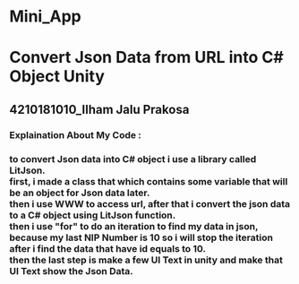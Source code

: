# Mini_App

<h1> Convert Json Data from URL into C# Object Unity </h1>
<h2> 4210181010_Ilham Jalu Prakosa </h2>
<h3> Explaination About My Code : </h3>
<h3> to convert Json data into C# object i use a library called LitJson. <br>
  first, i made a class that which contains some variable that will be an object for Json data later.<br>
  then i use WWW to access url, after that i convert the json data to a C# object using LitJson function. <br>
  then i use "for" to do an iteration to find my data in json, because my last NIP Number is 10 so i will stop the iteration after i find the data that have id equals to 10. <br>
  then the last step is make a few UI Text in unity and make that UI Text show the Json Data.</h3>
<br>

